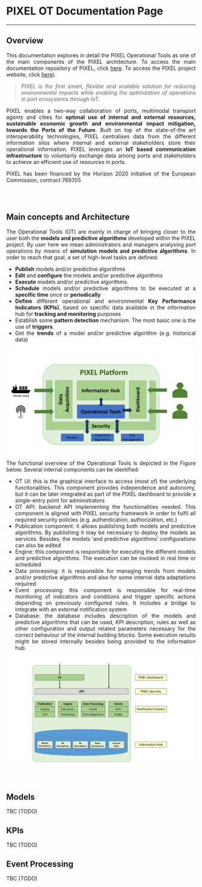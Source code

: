 # PIXEL OT Documentation Page 



---

## Overview
<div align="justify">

This documentation explores in detail the PIXEL Operational Tools as one of the main components of the PIXEL architecture. To access the main documentation repository of PIXEL, click [here](https://pixel-ports.readthedocs.io/en/latest/). To access the PIXEL project website, click [here](https://pixel-ports.eu/)).

> *PIXEL is the first smart, flexible and scalable solution for reducing environmental impacts while enabling the optimization of operations in port ecosystems through IoT.*

PIXEL enables a two-way collaboration of ports, multimodal transport agents and cities for **optimal use of internal and external resources, sustainable economic growth and environmental impact mitigation, towards the Ports of the Future**. Built on top of the state-of-the art interoperability technologies, PIXEL centralises data from the different information silos where internal and external stakeholders store their operational information. PIXEL leverages an **IoT based communication infrastructure** to voluntarily exchange data among ports and stakeholders to achieve an efficient use of resources in ports.

PIXEL has been financed by the Horizon 2020 initiative of the European Commission, contract 769355  
</div>
<br/><br/>


## Main concepts and Architecture
<div align="justify">

The Operational Tools (OT) are mainly in charge of bringing closer to the user both the **models and predictive algorithms** developed within the PIXEL project. By user here we mean administrators and managers analysing port operations by means of **simulation models and predictive algorithms**. In order to reach that goal, a set of high-level tasks are defined: 

   - **Publish** models and/or predictive algorithms
   - **Edit** and **configure** the models and/or predictive algorithms
   - **Execute** models and/or predictive algorithms
   - **Schedule** models and/or predictive algorithms to be executed at a **specific time** once or **periodically**
   - **Define** different operational and environmental **Key Performance Indicators (KPIs)**, based on specific data available in the information hub for **tracking and monitoring** purposes
   - Establish some **pattern detection** mechanism. The most basic one is the use of **triggers**. 
   - Get the **trends** of a model and/or predictive algorithm (e.g. historical data)

<p align="center">
<img src="img/ot_main_concept.JPG" alt="PIXEL OT diagram" align="center" />
<!-- ![PIXEL OT Architecture](img/ot_diagram.jpg) -->
</p>

The functional overview of the Operational Tools is depicted in the Figure below. Several internal components can be identified:

   - OT UI: this is the graphical interface to access (most of) the underlying functionalities. This component provides independence and autonomy, but it can be later integrated as part of the PIXEL dashboard to provide a single-entry point for administrators
   - OT API: backend API implementing the functionalities needed. This component is aligned with PIXEL security framework in order to fulfil all required security policies (e.g. authentication, authorization, etc.)
   - Publication component: it allows publishing both models and predictive algorithms. By publishing it may be necessary to deploy the models as services. Besides, the models ‘and predictive algorithms’ configurations can also be edited
   - Engine: this component is responsible for executing the different models and predictive algorithms. The execution can be invoked in real time or scheduled
   - Data processing: it is responsible for managing trends from models and/or predictive algorithms and also for some internal data adaptations required
   - Event processing: this component is responsible for real-time monitoring of indicators and conditions and trigger specific actions depending on previously configured rules. It includes a bridge to integrate with an external notification system
   - Database: the database includes description of the models and predictive algorithms that can be used, KPI description, rules as well as other configuration and output related parameters necessary for the correct behaviour of the internal building blocks. Some execution results might be stored internally besides being provided to the information hub.

<p align="center">
<img src="img/ot_arch.JPG" alt="PIXEL OT diagram" align="center" />
<!-- ![PIXEL OT Architecture](img/ot_diagram.jpg) -->
</p>

<br/><br/>

</div>


## Models

TBC (TODO)


## KPIs

TBC (TODO)

## Event Processing

TBC (TODO)



 
